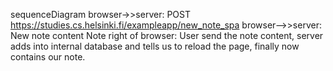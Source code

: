 sequenceDiagram
    browser->>server: POST https://studies.cs.helsinki.fi/exampleapp/new_note_spa
    browser-->>server: New note content
    Note right of browser: User send the note content, server adds into internal database and tells us to reload the page, finally now contains our note.